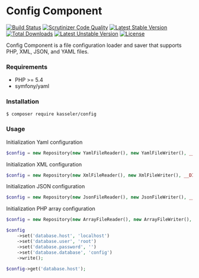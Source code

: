 Config Component
=======
[![Build Status](https://scrutinizer-ci.com/g/RobinCK/config/badges/build.png?b=master)](https://scrutinizer-ci.com/g/RobinCK/config/build-status/master)
[![Scrutinizer Code Quality](https://scrutinizer-ci.com/g/RobinCK/config/badges/quality-score.png?b=master)](https://scrutinizer-ci.com/g/RobinCK/config/?branch=master)
[![Latest Stable Version](https://poser.pugx.org/kasseler/config/v/stable.svg)](https://packagist.org/packages/kasseler/config) 
[![Total Downloads](https://poser.pugx.org/kasseler/config/downloads.svg)](https://packagist.org/packages/kasseler/config) 
[![Latest Unstable Version](https://poser.pugx.org/kasseler/config/v/unstable.svg)](https://packagist.org/packages/kasseler/config) 
[![License](https://poser.pugx.org/kasseler/config/license.svg)](https://packagist.org/packages/kasseler/config)

Config Component is a file configuration loader and saver that supports PHP, XML, JSON, and YAML files.
### Requirements
 - PHP >= 5.4
 - symfony/yaml

### Installation
```sh
$ composer require kasseler/config
```

### Usage
Initialization Yaml configuration

```php
$config = new Repository(new YamlFileReader(), new YamlFileWriter(), __DIR__.'/app/config/');
```
Initialization XML configuration
```php
$config = new Repository(new XmlFileReader(), new XmlFileWriter(), __DIR__.'/app/config/');
```
Initialization JSON configuration
```php
$config = new Repository(new JsonFileReader(), new JsonFileWriter(), __DIR__.'/app/config/');
```
Initialization PHP array configuration
```php
$config = new Repository(new ArrayFileReader(), new ArrayFileWriter(), __DIR__.'/app/config/');

$config
    ->set('database.host', 'localhost')
    ->set('database.user', 'root')
    ->set('database.password', '')
    ->set('database.database', 'config')
    ->write();
    
$config->get('database.host');
```
